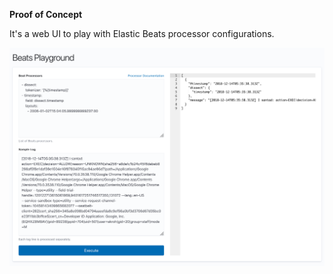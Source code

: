 **Proof of Concept**

It's a web UI to play with Elastic Beats processor configurations.

![screenshot](screenshot.png)


